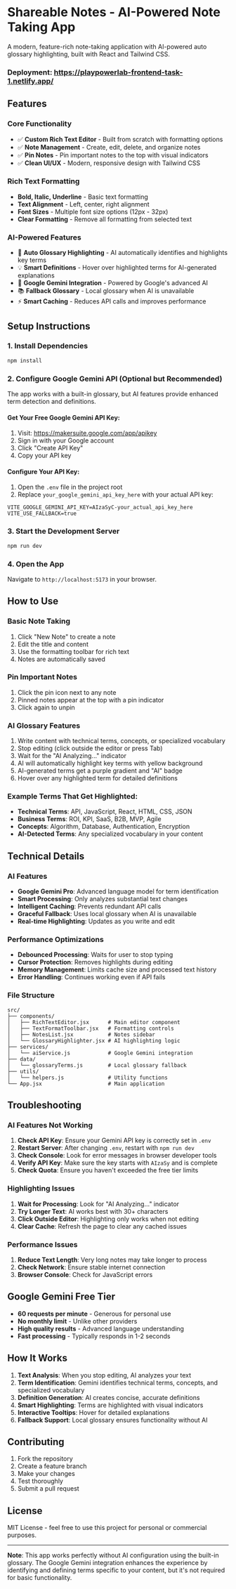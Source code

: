 # Shareable Notes - AI-Powered Note Taking App

A modern, feature-rich note-taking application with AI-powered auto glossary highlighting, built with React and Tailwind CSS.

### Deployment: https://playpowerlab-frontend-task-1.netlify.app/

## Features

### Core Functionality
- ✅ **Custom Rich Text Editor** - Built from scratch with formatting options
- ✅ **Note Management** - Create, edit, delete, and organize notes
- ✅ **Pin Notes** - Pin important notes to the top with visual indicators
- ✅ **Clean UI/UX** - Modern, responsive design with Tailwind CSS

### Rich Text Formatting
- **Bold, Italic, Underline** - Basic text formatting
- **Text Alignment** - Left, center, right alignment
- **Font Sizes** - Multiple font size options (12px - 32px)
- **Clear Formatting** - Remove all formatting from selected text

### AI-Powered Features
- 🤖 **Auto Glossary Highlighting** - AI automatically identifies and highlights key terms
- 💡 **Smart Definitions** - Hover over highlighted terms for AI-generated explanations
- 🔄 **Google Gemini Integration** - Powered by Google's advanced AI
- 📚 **Fallback Glossary** - Local glossary when AI is unavailable
- ⚡ **Smart Caching** - Reduces API calls and improves performance

## Setup Instructions

### 1. Install Dependencies
```bash
npm install
```

### 2. Configure Google Gemini API (Optional but Recommended)

The app works with a built-in glossary, but AI features provide enhanced term detection and definitions.

#### Get Your Free Google Gemini API Key:
1. Visit: https://makersuite.google.com/app/apikey
2. Sign in with your Google account
3. Click "Create API Key"
4. Copy your API key

#### Configure Your API Key:
1. Open the `.env` file in the project root
2. Replace `your_google_gemini_api_key_here` with your actual API key:
```env
VITE_GOOGLE_GEMINI_API_KEY=AIzaSyC-your_actual_api_key_here
VITE_USE_FALLBACK=true
```

### 3. Start the Development Server
```bash
npm run dev
```

### 4. Open the App
Navigate to `http://localhost:5173` in your browser.

## How to Use

### Basic Note Taking
1. Click "New Note" to create a note
2. Edit the title and content
3. Use the formatting toolbar for rich text
4. Notes are automatically saved

### Pin Important Notes
1. Click the pin icon next to any note
2. Pinned notes appear at the top with a pin indicator
3. Click again to unpin

### AI Glossary Features
1. Write content with technical terms, concepts, or specialized vocabulary
2. Stop editing (click outside the editor or press Tab)
3. Wait for the "AI Analyzing..." indicator
4. AI will automatically highlight key terms with yellow background
5. AI-generated terms get a purple gradient and "AI" badge
6. Hover over any highlighted term for detailed definitions

### Example Terms That Get Highlighted:
- **Technical Terms**: API, JavaScript, React, HTML, CSS, JSON
- **Business Terms**: ROI, KPI, SaaS, B2B, MVP, Agile
- **Concepts**: Algorithm, Database, Authentication, Encryption
- **AI-Detected Terms**: Any specialized vocabulary in your content

## Technical Details

### AI Features
- **Google Gemini Pro**: Advanced language model for term identification
- **Smart Processing**: Only analyzes substantial text changes
- **Intelligent Caching**: Prevents redundant API calls
- **Graceful Fallback**: Uses local glossary when AI is unavailable
- **Real-time Highlighting**: Updates as you write and edit

### Performance Optimizations
- **Debounced Processing**: Waits for user to stop typing
- **Cursor Protection**: Removes highlights during editing
- **Memory Management**: Limits cache size and processed text history
- **Error Handling**: Continues working even if API fails

### File Structure
```
src/
├── components/
│   ├── RichTextEditor.jsx      # Main editor component
│   ├── TextFormatToolbar.jsx   # Formatting controls
│   ├── NotesList.jsx           # Notes sidebar
│   └── GlossaryHighlighter.jsx # AI highlighting logic
├── services/
│   └── aiService.js            # Google Gemini integration
├── data/
│   └── glossaryTerms.js        # Local glossary fallback
├── utils/
│   └── helpers.js              # Utility functions
└── App.jsx                     # Main application
```

## Troubleshooting

### AI Features Not Working
1. **Check API Key**: Ensure your Gemini API key is correctly set in `.env`
2. **Restart Server**: After changing `.env`, restart with `npm run dev`
3. **Check Console**: Look for error messages in browser developer tools
4. **Verify API Key**: Make sure the key starts with `AIzaSy` and is complete
5. **Check Quota**: Ensure you haven't exceeded the free tier limits

### Highlighting Issues
1. **Wait for Processing**: Look for "AI Analyzing..." indicator
2. **Try Longer Text**: AI works best with 30+ characters
3. **Click Outside Editor**: Highlighting only works when not editing
4. **Clear Cache**: Refresh the page to clear any cached issues

### Performance Issues
1. **Reduce Text Length**: Very long notes may take longer to process
2. **Check Network**: Ensure stable internet connection
3. **Browser Console**: Check for JavaScript errors

## Google Gemini Free Tier

- **60 requests per minute** - Generous for personal use
- **No monthly limit** - Unlike other providers
- **High quality results** - Advanced language understanding
- **Fast processing** - Typically responds in 1-2 seconds

## How It Works

1. **Text Analysis**: When you stop editing, AI analyzes your text
2. **Term Identification**: Gemini identifies technical terms, concepts, and specialized vocabulary
3. **Definition Generation**: AI creates concise, accurate definitions
4. **Smart Highlighting**: Terms are highlighted with visual indicators
5. **Interactive Tooltips**: Hover for detailed explanations
6. **Fallback Support**: Local glossary ensures functionality without AI

## Contributing

1. Fork the repository
2. Create a feature branch
3. Make your changes
4. Test thoroughly
5. Submit a pull request

## License

MIT License - feel free to use this project for personal or commercial purposes.

---

**Note**: This app works perfectly without AI configuration using the built-in glossary. The Google Gemini integration enhances the experience by identifying and defining terms specific to your content, but it's not required for basic functionality.
